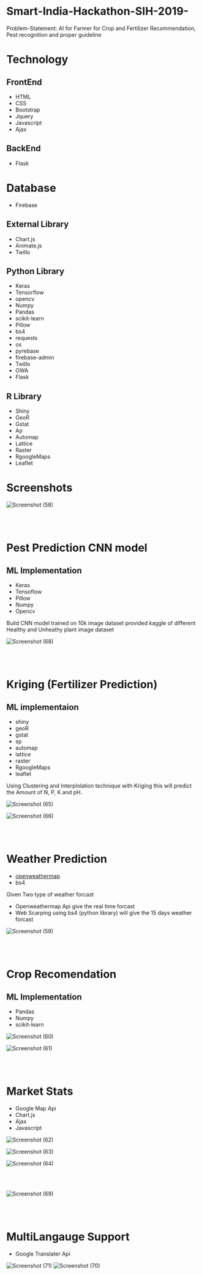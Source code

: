 # Smart-India-Hackathon-SIH-2019-
Problem-Statement: AI for Farmer for Crop and Fertilizer Recommendation, Pest recognition and proper guideline
<br/>
# Technology

## FrontEnd
- HTML
- CSS
- Bootstrap
- Jquery
- Javascript
- Ajax

## BackEnd
- Flask


# Database
- Firebase

## External Library
- Chart.js
- Animate.js
- Twillo

## Python Library
- Keras
- Tensorflow
- opencv
- Numpy
- Pandas
- scikit-learn
- Pillow
- bs4
- requests
- os
- pyrebase
- firebase-admin
- Twillo
- OWA
- Flask

## R Library

- Shiny
- GeoR
- Gstat
- Ap
- Automap
- Lattice
- Raster
- RgoogleMaps
- Leaflet

# Screenshots

![Screenshot (58)](https://user-images.githubusercontent.com/31537362/57468277-c6ac6a00-72a1-11e9-83f0-1df59106ee28.png)


<br/>
<br/>


# Pest Prediction CNN model
## ML Implementation
- Keras
- Tensoflow
- Pillow
- Numpy
- Opencv

Build CNN model trained on 10k image dataset provided kaggle of different Healthy and Unheathy plant image dataset

![Screenshot (68)](https://user-images.githubusercontent.com/31537362/57468347-e5126580-72a1-11e9-9289-0a5c406e3f6f.png)


<br/>
<br/>


# Kriging (Fertilizer Prediction)
## ML implementaion
- shiny
- geoR
- gstat
- sp
- automap
- lattice
- raster
- RgoogleMaps
- leaflet

Using Clustering and Interplolation technique with Kriging this will predict the Amount of N, P, K and pH. 

![Screenshot (65)](https://user-images.githubusercontent.com/31537362/57468332-dc219400-72a1-11e9-8c55-4fff2c7e34c1.png)

![Screenshot (66)](https://user-images.githubusercontent.com/31537362/57468340-df1c8480-72a1-11e9-8524-47e19a388865.png)



<br/>
<br/>

# Weather Prediction
- [openweathermap](https://openweathermap.org/)
- bs4

Given Two type of weather forcast 
- Openweathermap Api give the real time forcast
- Web Scarping using bs4 (python library) will give the 15 days weather forcast

![Screenshot (59)](https://user-images.githubusercontent.com/31537362/57468285-c9a75a80-72a1-11e9-9684-512db4dcd177.png)

<br/>
<br/>


# Crop Recomendation
## ML Implementation
- Pandas
- Numpy
- scikit-learn

![Screenshot (60)](https://user-images.githubusercontent.com/31537362/57468292-cd3ae180-72a1-11e9-9cb6-995b79506232.png)



![Screenshot (61)](https://user-images.githubusercontent.com/31537362/57468301-d0ce6880-72a1-11e9-82fa-48414fe994e4.png)


<br/>
<br/>


# Market Stats
- Google Map Api
- Chart.js
- Ajax
- Javascript


![Screenshot (62)](https://user-images.githubusercontent.com/31537362/57468307-d3c95900-72a1-11e9-8176-fade643663b0.png)



![Screenshot (63)](https://user-images.githubusercontent.com/31537362/57468317-d6c44980-72a1-11e9-9a29-a8b06c120d82.png)



![Screenshot (64)](https://user-images.githubusercontent.com/31537362/57468329-d9bf3a00-72a1-11e9-8f2a-b0d35f2ee555.png)



<br/>
<br/>


![Screenshot (69)](https://user-images.githubusercontent.com/31537362/57468357-e774bf80-72a1-11e9-83dd-fb1809d8e90e.png)


<br/>
<br/>


# MultiLangauge Support
- Google Translater Api

![Screenshot (71)](https://user-images.githubusercontent.com/31537362/57468764-be086380-72a2-11e9-93b8-c8031e614b1f.png)
![Screenshot (70)](https://user-images.githubusercontent.com/31537362/57468761-bb0d7300-72a2-11e9-9dc2-e4ce750c44ee.png)







